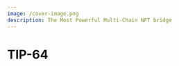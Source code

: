 ```yaml
---
image: /cover-image.png
description: The Most Powerful Multi-Chain NFT bridge
---
```


# TIP-64

<!-- https://github.com/ton-blockchain/TIPs/issues/64 -->